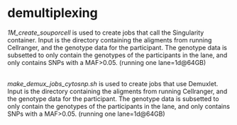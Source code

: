 # demultiplexing

*1M_create_souporcell* is used to create jobs that call the Singularity container. Input is the directory containing the aligments from running Cellranger, and the genotype data for the participant. The genotype data is subsetted to only contain the genotypes of the participants in the lane, and only contains SNPs with a MAF>0.05. (running one lane=1d@64GB)<br/><br/>

*make_demux_jobs_cytosnp.sh* is used to create jobs that use Demuxlet. Input is the directory containing the aligments from running Cellranger, and the genotype data for the participant. The genotype data is subsetted to only contain the genotypes of the participants in the lane, and only contains SNPs with a MAF>0.05. (running one lane=1d@64GB)<br/><br/>
